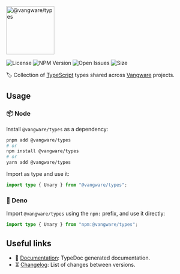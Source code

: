 <img id="logo" alt="@vangware/types" src="https://vangware.com/logos/vangware_types.svg" height="128" />

![License][license-badge] ![NPM Version][npm-version-badge]
![Open Issues][open-issues-badge] ![Size][size-badge]

🏷️ Collection of [TypeScript][typescript] types shared across
[Vangware][vangware] projects.

## Usage

### 📦 Node

Install `@vangware/types` as a dependency:

```bash
pnpm add @vangware/types
# or
npm install @vangware/types
# or
yarn add @vangware/types
```

Import as type and use it:

```typescript
import type { Unary } from "@vangware/types";
```

### 🦕 Deno

Import `@vangware/types` using the `npm:` prefix, and use it directly:

```typescript
import type { Unary } from "npm:@vangware/types";
```

## Useful links

-   📝 [Documentation][documentation]: TypeDoc generated documentation.
-   ⏳ [Changelog][changelog]: List of changes between versions.

<!-- Reference -->

[changelog]:
	https://github.com/vangware/libraries/blob/main/packages/@vangware/types/CHANGELOG.md
[documentation]: https://vangware.com/libraries/vangware_types/
[license-badge]:
	https://img.shields.io/npm/l/@vangware/types.svg?style=for-the-badge&labelColor=666&color=0a8
[npm-version-badge]:
	https://img.shields.io/npm/v/@vangware/types.svg?style=for-the-badge&labelColor=666&color=0a8
[open-issues-badge]:
	https://img.shields.io/github/issues/vangware/libraries.svg?style=for-the-badge&labelColor=666&color=0a8
[size-badge]:
	https://img.shields.io/badge/dynamic/json?style=for-the-badge&label=Size&labelColor=666&color=0a8&suffix=KiB&query=%24.size&url=https%3A%2F%2Fraw.githubusercontent.com%2Fvangware%2Flibraries%2Fmain%2Fpackages%2F%40vangware%2Ftypes%2Fpackage.json
[typescript]: https://www.typescriptlang.org/
[vangware]: https://vangware.com
